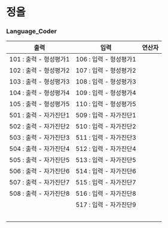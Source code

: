 # 정올

### Language_Coder

| 출력                   | 입력                   | 연산자 |
| ---------------------- | ---------------------- | ------ |
| 101 : 출력 - 형성평가1 | 106 : 입력 - 형성평가1 |        |
| 102 : 출력 - 형성평가2 | 107 : 입력 - 형성평가2 |        |
| 103 : 출력 - 형성평가3 | 108 : 입력 - 형성평가3 |        |
| 104 : 출력 - 형성평가4 | 109 : 입력 - 형성평가4 |        |
| 105 : 출력 - 형성평가5 | 110 : 입력 - 형성평가5 |        |
| 501 : 출력 - 자가진단1 | 509 : 입력 - 자가진단1 |        |
| 502 : 출력 - 자가진단2 | 510 : 입력 - 자가진단2 |        |
| 503 : 출력 - 자가진단3 | 511 : 입력 - 자가진단3 |        |
| 504 : 출력 - 자가진단4 | 512 : 입력 - 자가진단4 |        |
| 505 : 출력 - 자가진단5 | 513 : 입력 - 자가진단5 |        |
| 506 : 출력 - 자가진단6 | 514 : 입력 - 자가진단6 |        |
| 507 : 출력 - 자가진단7 | 515 : 입력 - 자가진단7 |        |
| 508 : 출력 - 자가진단8 | 516 : 입력 - 자가진단8 |        |
|                        | 517 : 입력 - 자가진단9 |        |
|                        |                        |        |
|                        |                        |        |
|                        |                        |        |
|                        |                        |        |
|                        |                        |        |

